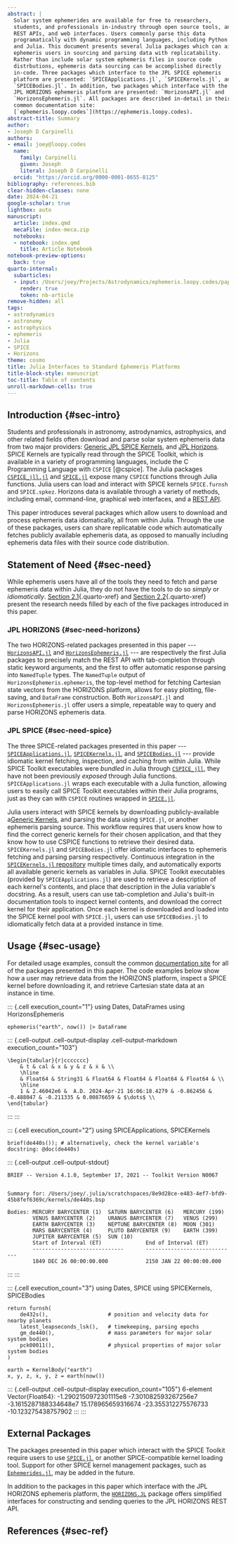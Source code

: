 ```yaml
---
abstract: |
  Solar system ephemerides are available for free to researchers,
  students, and professionals in-industry through open source tools, and
  REST APIs, and web interfaces. Users commonly parse this data
  programatically with dynamic programming languages, including Python
  and Julia. This document presents several Julia packages which can aid
  ephemeris users in sourcing and parsing data with replicatability.
  Rather than include solar system ephemeris files in source code
  distrbutions, ephemeris data sourcing can be accomplished directly
  in-code. Three packages which interface to the JPL SPICE ephemeris
  platform are presented: `SPICEApplications.jl`, `SPICEKernels.jl`, and
  `SPICEBodies.jl`. In addition, two packages which interface with the
  JPL HORIZONS ephemeris platform are presented: `HorizonsAPI.jl` and
  `HorizonsEphemeris.jl`. All packages are described in-detail in their
  common documentation site:
  [`ephemeris.loopy.codes`](https://ephemeris.loopy.codes).
abstract-title: Summary
author:
- Joseph D Carpinelli
authors:
- email: joey@loopy.codes
  name:
    family: Carpinelli
    given: Joseph
    literal: Joseph D Carpinelli
  orcid: "https://orcid.org/0000-0001-8655-8125"
bibliography: references.bib
clear-hidden-classes: none
date: 2024-04-21
google-scholar: true
lightbox: auto
manuscript:
  article: index.qmd
  mecaFile: index-meca.zip
  notebooks:
  - notebook: index.qmd
    title: Article Notebook
notebook-preview-options:
  back: true
quarto-internal:
  subarticles:
  - input: /Users/joey/Projects/Astrodynamics/ephemeris.loopy.codes/paper/index.qmd
    render: true
    token: nb-article
remove-hidden: all
tags:
- astrodynamics
- astronomy
- astrophysics
- ephemeris
- Julia
- SPICE
- Horizons
theme: cosmo
title: Julia Interfaces to Standard Ephemeris Platforms
title-block-style: manuscript
toc-title: Table of contents
unroll-markdown-cells: true
---
```


## Introduction {#sec-intro}

Students and professionals in astronomy, astrodynamics, astrophysics,
and other related fields often download and parse solar system ephemeris
data from two major providers: [Generic JPL SPICE
Kernels](https://naif.jpl.nasa.gov/pub/naif/generic_kernels/), and [JPL
Horizons](https://ssd.jpl.nasa.gov/horizons/). SPICE Kernels are
typically read through the SPICE Toolkit, which is available in a
variety of programming languages, include the C Programming Language
with `CSPICE` [@cspice]. The Julia packages
[`CSPICE_jll.jl`](https://github.com/JuliaBinaryWrappers/CSPICE_jll.jl)
and [`SPICE.jl`](https://github.com/JuliaAstro/SPICE.jl) expose many
`CSPICE` functions through Julia functions. Julia users can load and
interact with SPICE kernels `SPICE.furnsh` and `SPICE.spkez`. Horizons
data is available through a variety of methods, including email,
command-line, graphical web interfaces, and a [REST
API](https://ssd-api.jpl.nasa.gov/doc/horizons.html).

This paper introduces several packages which allow users to download and
process ephemeris data idomatically, all from within Julia. Through the
use of these packages, users can share replicatable code which
automatically fetches publicly available ephemeris data, as opposed to
manually including ephemeris data files with their source code
distribution.

## Statement of Need {#sec-need}

While ephemeris users have all of the tools they need to fetch and parse
ephemeris data within Julia, they do not have the tools to do so
*simply* or *idiomatically*.
[Section 2.1](#sec-need-horizons){.quarto-xref} and
[Section 2.2](#sec-need-spice){.quarto-xref} present the research needs
filled by each of the five packages introduced in this paper.

### JPL HORIZONS {#sec-need-horizons}

The two HORIZONS-related packages presented in this paper ---
[`HorizonsAPI.jl`](https://github.com/cadojo/HorizonsAPI.jl) and
[`HorizonsEphemeris.jl`](https://github.com/cadojo/HorizonsEphemeris.jl)
--- are respectively the first Julia packages to precisely match the
REST API with tab-completion through static keyword arguments, and the
first to offer automatic response parsing into `NamedTuple` types. The
`NamedTuple` output of `HorizonsEphemeris.ephemeris`, the top-level
method for fetching Cartesian state vectors from the HORIZONS platform,
allows for easy plotting, file-saving, and `DataFrame` construction.
Both `HorizonsAPI.jl` and `HorizonsEphemeris.jl` offer users a simple,
repeatable way to query and parse HORIZONS ephemeris data.

### JPL SPICE {#sec-need-spice}

The three SPICE-related packages presented in this paper ---
[`SPICEApplications.jl`](https://github.com/cadojo/SPICEApplications.jl),
[`SPICEKernels.jl`](https://github.com/cadojo/SPICEKernels.jl), and
[`SPICEBodies.jl`](https://github.com/cadojo/SPICEBodies.jl) --- provide
idiomatic kernel fetching, inspection, and caching from within Julia.
While SPICE Toolkit executables were *bundled* in Julia through
[`CSPICE_jll`](https://github.com/JuliaBinaryWrappers/CSPICE_jll.jl),
they have not been previously *exposed* through Julia functions.
`SPICEApplications.jl` wraps each executable with a Julia function,
allowing users to easily call SPICE Toolkit executables within their
Julia programs, just as they can with `CSPICE` routines wrapped in
[`SPICE.jl`](https://github.com/JuliaAstro/SPICE.jl).

Julia users interact with SPICE kernels by downloading
publicly-available a[Generic
Kernels](https://naif.jpl.nasa.gov/pub/naif/generic_kernels/), and
parsing the data using `SPICE.jl`, or another ephemeris parsing source.
This workflow requires that users know how to find the correct generic
kernels for their chosen application, and that they know how to use
CSPICE functions to retrieve their desired data. `SPICEKernels.jl` and
`SPICEBodies.jl` offer idiomatic interfaces to ephemeris fetching and
parsing parsing respectively. Continuous integration in the
[`SPICEKernels.jl`
repository](https://github.com/cadojo/SPICEKernels.jl) multiple times
daily, and automatically exports all available generic kernels as
variables in Julia. SPICE Toolkit executables (provided by
`SPICEApplications.jl`) are used to retrieve a description of each
kernel's contents, and place that description in the Julia variable's
docstring. As a result, users can use tab-completion and Julia's
built-in documentation tools to inspect kernel contents, and download
the correct kernel for their application. Once each kernel is downloaded
and loaded into the SPICE kernel pool with `SPICE.jl`, users can use
`SPICEBodies.jl` to idiomatically fetch data at a provided instance in
time.

## Usage {#sec-usage}

For detailed usage examples, consult the common [documentation
site](https://ephemeris.loopy.codes) for all of the packages presented
in this paper. The code examples below show how a user may retrieve data
from the HORIZONS platform, inspect a SPICE kernel before downloading
it, and retrieve Cartesian state data at an instance in time.

::: {.cell execution_count="1"}
    using Dates, DataFrames
    using HorizonsEphemeris

    ephemeris("earth", now()) |> DataFrame

::: {.cell-output .cell-output-display .cell-output-markdown execution_count="103"}
```{=tex}
\begin{tabular}{r|ccccccc}
    & t & cal & x & y & z & ẋ & \\
    \hline
    & Float64 & String31 & Float64 & Float64 & Float64 & Float64 & \\
    \hline
    1 & 2.46042e6 &  A.D. 2024-Apr-21 16:06:18.4279 & -0.862456 & -0.488047 & -0.211335 & 0.00876659 & $\dots$ \\
\end{tabular}
```
:::
:::

::: {.cell execution_count="2"}
    using SPICEApplications, SPICEKernels

    brief(de440s()); # alternatively, check the kernel variable's docstring: @doc(de440s)

::: {.cell-output .cell-output-stdout}
     
    BRIEF -- Version 4.1.0, September 17, 2021 -- Toolkit Version N0067
     
     
    Summary for: /Users/joey/.julia/scratchspaces/8e9d28ce-e483-4ef7-bfd9-45b8fef6369c/kernels/de440s.bsp
     
    Bodies: MERCURY BARYCENTER (1)  SATURN BARYCENTER (6)   MERCURY (199)
            VENUS BARYCENTER (2)    URANUS BARYCENTER (7)   VENUS (299)
            EARTH BARYCENTER (3)    NEPTUNE BARYCENTER (8)  MOON (301)
            MARS BARYCENTER (4)     PLUTO BARYCENTER (9)    EARTH (399)
            JUPITER BARYCENTER (5)  SUN (10)
            Start of Interval (ET)              End of Interval (ET)
            -----------------------------       -----------------------------
            1849 DEC 26 00:00:00.000            2150 JAN 22 00:00:00.000
     
:::
:::

::: {.cell execution_count="3"}
    using Dates, SPICE
    using SPICEKernels, SPICEBodies

    return furnsh(
        de432s(),                   # position and velocity data for nearby planets
        latest_leapseconds_lsk(),   # timekeeping, parsing epochs
        gm_de440(),                 # mass parameters for major solar system bodies
        pck00011(),                 # physical properties of major solar system bodies
    )

    earth = KernelBody("earth")
    x, y, z, ẋ, ẏ, ż = earth(now())

::: {.cell-output .cell-output-display execution_count="105"}
    6-element Vector{Float64}:
      -1.2902150972301115e8
      -7.301082593267256e7
      -3.1615287188334648e7
      15.178965659316674
     -23.355312275576733
     -10.123275438757902
:::
:::

## External Packages

The packages presented in this paper which interact with the SPICE
Toolkit require users to use
[`SPICE.jl`](https://github.com/JuliaAstro/SPICe.jl), or another
SPICE-compatible kernel loading tool. Support for other SPICE kernel
management packages, such as
[`Ephemerides.jl`](https://github.com/JuliaSpaceMissionDesign/Ephemerides.jl),
may be added in the future.

In addition to the packages in this paper which interface with the JPL
HORIZONS ephemeris platform, the
[`HORIZONS.JL`](https://github.com/PerezHz/HORIZONS.jl) package offers
simplified interfaces for constructing and sending queries to the JPL
HORIZONS REST API.

## References {#sec-ref}
